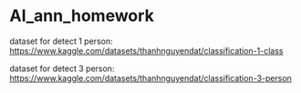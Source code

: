 # AI_ann_homework

dataset for detect 1 person: https://www.kaggle.com/datasets/thanhnguyendat/classification-1-class

dataset for detect 3 person: https://www.kaggle.com/datasets/thanhnguyendat/classification-3-person
